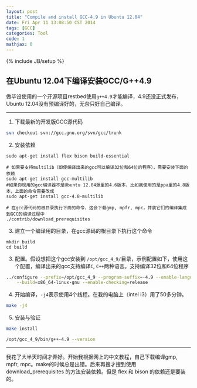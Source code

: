 ```yaml
---
layout: post
title: "Compile and install GCC-4.9 in Ubuntu 12.04"
date: Fri Apr 11 13:08:50 CST 2014
tags: [GCC]
categories: Tool
code: 1
mathjax: 0
---
```

{% include JB/setup %}

在Ubuntu 12.04下编译安装GCC/G++4.9
---

做毕设使用的一个开源项目restbed使用`g++4.9`才能编译，4.9还没正式发布，Ubuntu 12.04没有预编译好的，无奈只好自己编译。

---

1. 下载最新的开发版GCC源代码

~~~bash
svn checkout svn://gcc.gnu.org/svn/gcc/trunk
~~~

2. 安装依赖

~~~
sudo apt-get install flex bison build-essential 

# 如果要支持multilib（即使编译出来的gcc可以编译32位和64位的程序），需要安装下面的依赖
sudo apt-get install gcc-multilib
#如果你现用的gcc编译器不是Ubuntu 12.04源里的4.6版本，比如我使用的是ppa里的4.8版本，上面的命令需要改成
sudo apt-get install gcc-4.8-multilib

# 在gcc源代码的根目录执行下面的命令，这会下载gmp, mpfr, mpc，并装它们的编译集成到GCC的编译过程中
./contrib/download_prerequisites 
~~~

3. 建立一个编译用的目录，在gcc源码的根目录下执行这个命令
~~~
mkdir build
cd build
~~~

3. 配置。假设想把这个gcc安装到 `/opt/gcc_4_9/`目录，示例配置如下，使用这个配置，编译出来的gcc支持编译`C`, `C++`两种语言。支持编译32位和64位程序
~~~bash
../configure --prefix=/opt/gcc_4_9 --program-suffix=-4.9 --enable-languages=c,c++  --enable-multilib \
	--build=x86_64-linux-gnu --enable-checking=release 
~~~

4. 开始编译，`-j4`表示使用4个线程。在我的电脑上（intel i3）用了50多分钟。

~~~bash
make -j4
~~~

5. 安装与验证

~~~bash
make install

/opt/gcc_4_9/bin/g++-4.9 --version
~~~

-----------
我花了大半天时间才弄好。开始我根据网上的中文教程，自己下载编译gmp, mpfr, mpc。make的时候总是出错。后来再搜才搜到使用 download_prerequisites 的方法安装依赖。但是 flex 和 bison 的依赖还是要装的。
